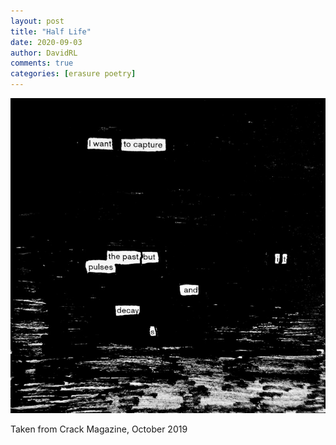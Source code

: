 ```yaml
---
layout: post
title: "Half Life"
date: 2020-09-03
author: DavidRL
comments: true
categories: [erasure poetry]
---
```

<img src="/assets/images/articles/halflife.jpeg" class="responsive"><br>

Taken from Crack Magazine, October 2019
